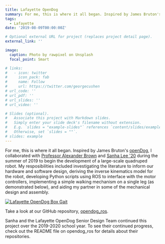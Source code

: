 ```yaml
---
title: Lafayette OpenDog
summary: For me, this is where it all began. Inspired by James Bruton's openDog, I collaborated with Professor Alexander Brown and Sanha Lee '20 during the summer of 2019 to begin the development of a large-scale quadruped robot.
tags:
  - Lafayette
date: '2019-08-09T00:00:00Z'

# Optional external URL for project (replaces project detail page).
external_link: ''

image:
  caption: Photo by rawpixel on Unsplash
  focal_point: Smart

# links:
#   - icon: twitter
#     icon_pack: fab
#     name: Follow
#     url: https://twitter.com/georgecushen
# url_code: ''
# url_pdf: ''
# url_slides: ''
# url_video: ''

# Slides (optional).
#   Associate this project with Markdown slides.
#   Simply enter your slide deck's filename without extension.
#   E.g. `slides = "example-slides"` references `content/slides/example-slides.md`.
#   Otherwise, set `slides = ""`.
# slides: example
---
```


For me, this is where it all began. Inspired by James Bruton's [openDog](https://youtube.com/playlist?list=PLpwJoq86vov_PkA0bla0eiUTsCAPi_mZf), I collaborated with [Professor Alexander Brown](https://github.com/Alexanderallenbrown) and [Sanha Lee '20](https://github.com/sanhalee17) during the summer of 2019 to begin the development of a large-scale quadruped robot. My resposibilities included investigating the literature to inform our hardware and software design, deriving the inverse kinematics model for the robot, developing Python scripts using ROS to interface with the motor controllers, implementing a simple walking mechanism on a single leg (as demonstrated below), and aiding my partner in some of the mechanical design and assembly.

[![Lafayette OpenDog Box Gait](https://res.cloudinary.com/marcomontalbano/image/upload/v1613171873/video_to_markdown/images/youtube--IC7xrN5SfVQ-c05b58ac6eb4c4700831b2b3070cd403.jpg)](https://youtu.be/IC7xrN5SfVQ "Lafayette OpenDog Box Gait")

Take a look at our GitHub repository, [opendog_ros](https://github.com/G-Conard/opendog_ros).

Sanha and the Lafayette OpenDog Senior Design Team continued this project over the 2019-2020 school year. To see their continued progress, check out the README file on opendog_ros for details about their repositories.

